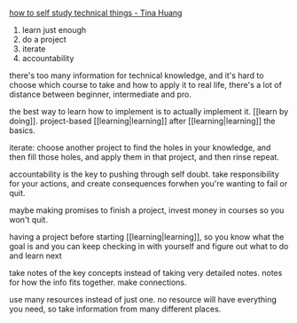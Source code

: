 [how to self study technical things - Tina Huang](https://www.youtube.com/watch?v=_EzmbCuoFcU&ab_channel=TinaHuang)

1. learn just enough
2. do a project
3. iterate
4. accountability

there's too many information for technical knowledge, and it's hard to choose which course to take and how to apply it to real life, there's a lot of distance between beginner, intermediate and pro.

the best way to learn how to implement is to actually implement it. [[learn by doing]]. project-based [[learning|learning]] after [[learning|learning]] the basics.


iterate: choose another project to find the holes in your knowledge, and then fill those holes, and apply them in that project, and then rinse repeat.

accountability is the key to pushing through self doubt. take responsibility for your actions, and create consequences forwhen you're  wanting to fail or quit.

maybe making promises to finish a project, invest money in courses so you won't quit.

having a project before starting [[learning|learning]], so you know what the goal is and you can keep checking in with yourself and figure out what to do and learn next

take notes of the key concepts instead of taking very detailed notes. notes for how the info fits together. make connections.

use many resources instead of just one. no resource will have everything you need, so take information from many different places.